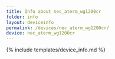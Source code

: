 ```yaml
---
title: Info about nec_aterm_wg1200cr
folder: info
layout: deviceinfo
permalink: /devices/nec_aterm_wg1200cr/
device: nec_aterm_wg1200cr
---
```

{% include templates/device_info.md %}
